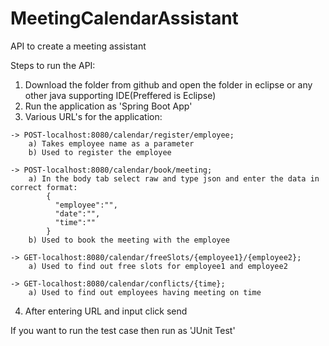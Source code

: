 # MeetingCalendarAssistant
API to create a meeting assistant

Steps to run the API:

  1) Download the folder from github and open the folder in eclipse or any other java supporting IDE(Preffered is Eclipse)
  2) Run the application as 'Spring Boot App'
  3) Various URL's for the application:
    
    -> POST-localhost:8080/calendar/register/employee; 
        a) Takes employee name as a parameter
        b) Used to register the employee
        
    -> POST-localhost:8080/calendar/book/meeting; 
        a) In the body tab select raw and type json and enter the data in correct format:
            {
              "employee":"",
              "date":"",
              "time":""
            }
        b) Used to book the meeting with the employee
        
    -> GET-localhost:8080/calendar/freeSlots/{employee1}/{employee2};
        a) Used to find out free slots for employee1 and employee2
        
    -> GET-localhost:8080/calendar/conflicts/{time};
        a) Used to find out employees having meeting on time
        
   4) After entering URL and input click send
   
If you want to run the test case then run as 'JUnit Test'   
